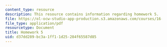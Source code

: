 ```yaml
---
content_type: resource
description: This resource contains information regarding homework 5.
file: https://ol-ocw-studio-app-production.s3.amazonaws.com/courses/16-50-introduction-to-propulsion-systems-spring-2012/d37dd289bc3a1ff11d25284f65587d85_MIT16_50S12_hw5.pdf
file_type: application/pdf
resourcetype: Document
title: Homework 5
uid: d37dd289-bc3a-1ff1-1d25-284f65587d85
---
```

